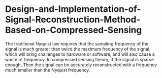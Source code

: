 # Design-and-Implementation-of-Signal-Reconstruction-Method-Based-on-Compressed-Sensing
The traditional Nyquist law requires that the sampling frequency of the signal is much greater than twice the maximum frequency of the signal, which will bring challenges to hardware or software, and will also cause a waste of frequency. In compressed sensing theory, if the signal is sparse enough,  Then the signal can be accurately reconstructed with a frequency much smaller than the Nyquist frequency.
